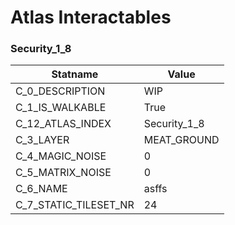 

# Atlas Interactables





### Security_1_8
| Statname | Value | 
|  --  |  --  | 
| C_0_DESCRIPTION | WIP | 
| C_1_IS_WALKABLE | True | 
| C_12_ATLAS_INDEX | Security_1_8 | 
| C_3_LAYER | MEAT_GROUND | 
| C_4_MAGIC_NOISE | 0 | 
| C_5_MATRIX_NOISE | 0 | 
| C_6_NAME | asffs | 
| C_7_STATIC_TILESET_NR | 24 | 

